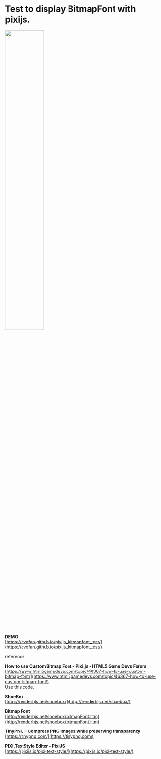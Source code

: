 # Test to display BitmapFont with pixijs.

<img src="https://evofan.github.io/pixijs_bitmapfont_test/screenshot/pic_screenshot.jpg" width="50%"> 

**DEMO**  
[https://evofan.github.io/pixijs_bitmapfont_test/](https://evofan.github.io/pixijs_bitmapfont_test/)  

reference  

**How to use Custom Bitmap Font - Pixi.js - HTML5 Game Devs Forum**  
[https://www.html5gamedevs.com/topic/46367-how-to-use-custom-bitmap-font/](https://www.html5gamedevs.com/topic/46367-how-to-use-custom-bitmap-font/)  
Use this code.

**ShoeBox**  
[http://renderhjs.net/shoebox/](http://renderhjs.net/shoebox/)  

**Bitmap Font**  
[http://renderhjs.net/shoebox/bitmapFont.htm](http://renderhjs.net/shoebox/bitmapFont.htm)  

**TinyPNG – Compress PNG images while preserving transparency**  
[https://tinypng.com/](https://tinypng.com/)  

**PIXI.TextStyle Editor - PixiJS**  
[https://pixijs.io/pixi-text-style/](https://pixijs.io/pixi-text-style/)  
